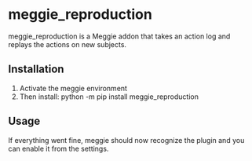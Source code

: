 # meggie\_reproduction

meggie\_reproduction is a Meggie addon that takes an action log and replays the actions on new subjects.

## Installation

1. Activate the meggie environment
1. Then install: python -m pip install meggie\_reproduction

## Usage

If everything went fine, meggie should now recognize the plugin and you can enable it from the settings.

